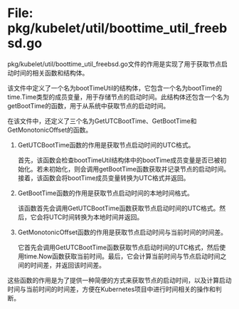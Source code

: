# File: pkg/kubelet/util/boottime_util_freebsd.go

pkg/kubelet/util/boottime_util_freebsd.go文件的作用是实现了用于获取节点启动时间的相关函数和结构体。

该文件中定义了一个名为bootTimeUtil的结构体，它包含一个名为bootTime的time.Time类型的成员变量，用于存储节点的启动时间。此结构体还包含一个名为getBootTime的函数，用于从系统中获取节点的启动时间。

在该文件中，还定义了三个名为GetUTCBootTime、GetBootTime和GetMonotonicOffset的函数。

1. GetUTCBootTime函数的作用是获取节点启动时间的UTC格式。
   
   首先，该函数会检查bootTimeUtil结构体中的bootTime成员变量是否已被初始化。若未初始化，则会调用getBootTime函数获取并记录节点的启动时间。接着，该函数会将bootTime成员变量转换为UTC格式并返回。

2. GetBootTime函数的作用是获取节点启动时间的本地时间格式。
   
   该函数首先会调用GetUTCBootTime函数获取节点启动时间的UTC格式。然后，它会将UTC时间转换为本地时间并返回。

3. GetMonotonicOffset函数的作用是获取节点启动时间与当前时间的时间差。
   
   它首先会调用GetUTCBootTime函数获取节点启动时间的UTC格式，然后使用time.Now函数获取当前时间。最后，它会计算当前时间与节点启动时间之间的时间差，并返回该时间差。

这些函数的作用是为了提供一种简便的方式来获取节点的启动时间，以及计算启动时间与当前时间的时间差，方便在Kubernetes项目中进行时间相关的操作和判断。

